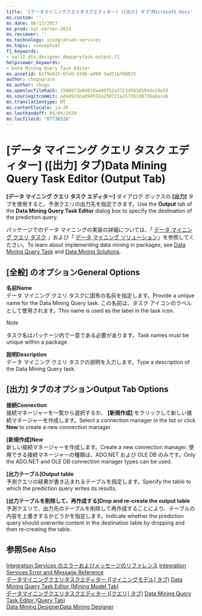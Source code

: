 ```yaml
---
title: '[データマイニングクエリタスクエディター] ([出力] タブ)Microsoft Docs'
ms.custom: ''
ms.date: 06/13/2017
ms.prod: sql-server-2014
ms.reviewer: ''
ms.technology: integration-services
ms.topic: conceptual
f1_keywords:
- sql12.dts.designer.dmquerytask.output.f1
helpviewer_keywords:
- Data Mining Query Task Editor
ms.assetid: 62f9e015-6fe0-4396-ad90-3ad51bf00025
author: chugugrace
ms.author: chugu
ms.openlocfilehash: 1508972b0487daa90f52af723d58185944a19a58
ms.sourcegitcommit: ad4d92dce894592a259721a1571b1d8736abacdb
ms.translationtype: MT
ms.contentlocale: ja-JP
ms.lasthandoff: 08/04/2020
ms.locfileid: "87738526"
---
```

# <a name="data-mining-query-task-editor-output-tab"></a><span data-ttu-id="07360-102">[データ マイニング クエリ タスク エディター] ([出力] タブ)</span><span class="sxs-lookup"><span data-stu-id="07360-102">Data Mining Query Task Editor (Output Tab)</span></span>
  <span data-ttu-id="07360-103">**[データ マイニング クエリ タスク エディター]** ダイアログ ボックスの **[出力]** タブを使用すると、予測クエリの出力先を指定できます。</span><span class="sxs-lookup"><span data-stu-id="07360-103">Use the **Output** tab of the **Data Mining Query Task Editor** dialog box to specify the destination of the prediction query.</span></span>  
  
 <span data-ttu-id="07360-104">パッケージでのデータ マイニングの実装の詳細については、「 [データ マイニング クエリ タスク](control-flow/data-mining-query-task.md) 」および「 [データ マイニング ソリューション](https://docs.microsoft.com/analysis-services/data-mining/data-mining-solutions)」を参照してください。</span><span class="sxs-lookup"><span data-stu-id="07360-104">To learn about implementing data mining in packages, see [Data Mining Query Task](control-flow/data-mining-query-task.md) and [Data Mining Solutions](https://docs.microsoft.com/analysis-services/data-mining/data-mining-solutions).</span></span>  
  
## <a name="general-options"></a><span data-ttu-id="07360-105">[全般] のオプション</span><span class="sxs-lookup"><span data-stu-id="07360-105">General Options</span></span>  
 <span data-ttu-id="07360-106">**名前**</span><span class="sxs-lookup"><span data-stu-id="07360-106">**Name**</span></span>  
 <span data-ttu-id="07360-107">データ マイニング クエリ タスクに固有の名前を指定します。</span><span class="sxs-lookup"><span data-stu-id="07360-107">Provide a unique name for the Data Mining Query task.</span></span> <span data-ttu-id="07360-108">この名前は、タスク アイコンのラベルとして使用されます。</span><span class="sxs-lookup"><span data-stu-id="07360-108">This name is used as the label in the task icon.</span></span>  
  
> [!NOTE]  
>  <span data-ttu-id="07360-109">タスク名はパッケージ内で一意である必要があります。</span><span class="sxs-lookup"><span data-stu-id="07360-109">Task names must be unique within a package.</span></span>  
  
 <span data-ttu-id="07360-110">**説明**</span><span class="sxs-lookup"><span data-stu-id="07360-110">**Description**</span></span>  
 <span data-ttu-id="07360-111">データ マイニング クエリ タスクの説明を入力します。</span><span class="sxs-lookup"><span data-stu-id="07360-111">Type a description of the Data Mining Query task.</span></span>  
  
## <a name="output-tab-options"></a><span data-ttu-id="07360-112">[出力] タブのオプション</span><span class="sxs-lookup"><span data-stu-id="07360-112">Output Tab Options</span></span>  
 <span data-ttu-id="07360-113">**接続**</span><span class="sxs-lookup"><span data-stu-id="07360-113">**Connection**</span></span>  
 <span data-ttu-id="07360-114">接続マネージャーを一覧から選択するか、 **[新規作成]** をクリックして新しい接続マネージャーを作成します。</span><span class="sxs-lookup"><span data-stu-id="07360-114">Select a connection manager in the list or click **New** to create a new connection manager.</span></span>  
  
 <span data-ttu-id="07360-115">**[新規作成]**</span><span class="sxs-lookup"><span data-stu-id="07360-115">**New**</span></span>  
 <span data-ttu-id="07360-116">新しい接続マネージャーを作成します。</span><span class="sxs-lookup"><span data-stu-id="07360-116">Create a new connection manager.</span></span> <span data-ttu-id="07360-117">使用できる接続マネージャーの種類は、ADO.NET および OLE DB のみです。</span><span class="sxs-lookup"><span data-stu-id="07360-117">Only the ADO.NET and OLE DB connection manager types can be used.</span></span>  
  
 <span data-ttu-id="07360-118">**[出力テーブル]**</span><span class="sxs-lookup"><span data-stu-id="07360-118">**Output table**</span></span>  
 <span data-ttu-id="07360-119">予測クエリの結果が書き込まれるテーブルを指定します。</span><span class="sxs-lookup"><span data-stu-id="07360-119">Specify the table to which the prediction query writes its results.</span></span>  
  
 <span data-ttu-id="07360-120">**[出力テーブルを削除して、再作成する]**</span><span class="sxs-lookup"><span data-stu-id="07360-120">**Drop and re-create the output table**</span></span>  
 <span data-ttu-id="07360-121">予測クエリで、出力先のテーブルを削除して再作成することにより、テーブルの内容を上書きするかどうかを指定します。</span><span class="sxs-lookup"><span data-stu-id="07360-121">Indicate whether the prediction query should overwrite content in the destination table by dropping and then re-creating the table.</span></span>  
  
## <a name="see-also"></a><span data-ttu-id="07360-122">参照</span><span class="sxs-lookup"><span data-stu-id="07360-122">See Also</span></span>  
 <span data-ttu-id="07360-123">[Integration Services のエラーおよびメッセージのリファレンス](../../2014/integration-services/integration-services-error-and-message-reference.md) </span><span class="sxs-lookup"><span data-stu-id="07360-123">[Integration Services Error and Message Reference](../../2014/integration-services/integration-services-error-and-message-reference.md) </span></span>  
 <span data-ttu-id="07360-124">[データマイニングクエリタスクエディター &#40;[マイニングモデル] タブ&#41;](../../2014/integration-services/data-mining-query-task-editor-mining-model-tab.md) </span><span class="sxs-lookup"><span data-stu-id="07360-124">[Data Mining Query Task Editor &#40;Mining Model Tab&#41;](../../2014/integration-services/data-mining-query-task-editor-mining-model-tab.md) </span></span>  
 <span data-ttu-id="07360-125">[データマイニングクエリタスクエディター &#40;[クエリ] タブ&#41;](../../2014/integration-services/data-mining-query-task-editor-query-tab.md) </span><span class="sxs-lookup"><span data-stu-id="07360-125">[Data Mining Query Task Editor &#40;Query Tab&#41;](../../2014/integration-services/data-mining-query-task-editor-query-tab.md) </span></span>  
 [<span data-ttu-id="07360-126">Data Mining Designer</span><span class="sxs-lookup"><span data-stu-id="07360-126">Data Mining Designer</span></span>](https://docs.microsoft.com/analysis-services/data-mining/data-mining-designer)  
  
  
